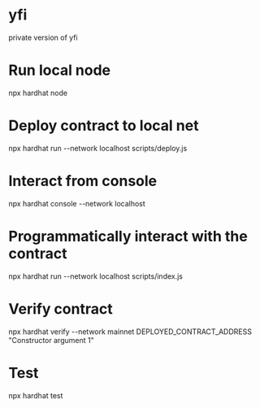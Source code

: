 # yfi
private version of yfi

# Run local node
npx hardhat node

# Deploy contract to local net
npx hardhat run --network localhost scripts/deploy.js

# Interact from console
npx hardhat console --network localhost

# Programmatically interact with the contract
npx hardhat run --network localhost scripts/index.js

# Verify contract 
npx hardhat verify --network mainnet DEPLOYED_CONTRACT_ADDRESS "Constructor argument 1"

# Test
npx hardhat test